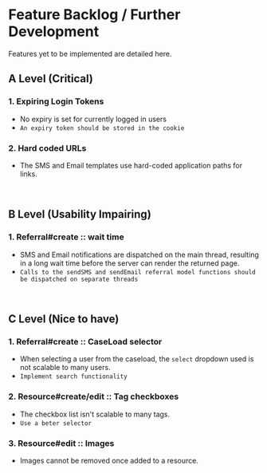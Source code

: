 # Feature Backlog / Further Development 

Features yet to be implemented are detailed here.

## A Level (Critical)

### 1. Expiring Login Tokens
* No expiry is set for currently logged in users 
* `An expiry token should be stored in the cookie`

### 2. Hard coded URLs 
* The SMS and Email templates use hard-coded application paths for links. 

<br>

## B Level (Usability Impairing)

### 1. Referral#create :: wait time 
* SMS and Email notifications are dispatched on the main thread, resulting in a long wait time before the server can render the returned page. 
* `Calls to the sendSMS and sendEmail referral model functions should be dispatched on separate threads`

<br>

## C Level (Nice to have)

### 1. Referral#create :: CaseLoad selector
* When selecting a user from the caseload, the `select` dropdown used is not scalable to many users.
* `Implement search functionality`

### 2. Resource#create/edit :: Tag checkboxes
* The checkbox list isn't scalable to many tags.
* `Use a beter selector`

### 3. Resource#edit :: Images 
* Images cannot be removed once added to a resource.